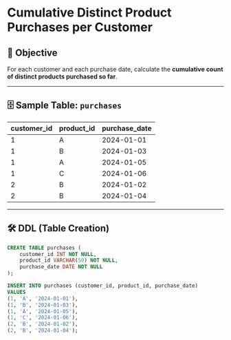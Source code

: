 # Cumulative Distinct Product Purchases per Customer

## 📌 Objective
For each customer and each purchase date, calculate the **cumulative count of distinct products purchased so far**.

---

## 🗄️ Sample Table: `purchases`

| customer_id | product_id | purchase_date |
|-------------|-----------|---------------|
| 1           | A         | 2024-01-01 |
| 1           | B         | 2024-01-03 |
| 1           | A         | 2024-01-05 |
| 1           | C         | 2024-01-06 |
| 2           | B         | 2024-01-02 |
| 2           | B         | 2024-01-04 |

---

## 🛠️ DDL (Table Creation)
```sql
CREATE TABLE purchases (
    customer_id INT NOT NULL,
    product_id VARCHAR(50) NOT NULL,
    purchase_date DATE NOT NULL
);

INSERT INTO purchases (customer_id, product_id, purchase_date)
VALUES
(1, 'A', '2024-01-01'),
(1, 'B', '2024-01-03'),
(1, 'A', '2024-01-05'),
(1, 'C', '2024-01-06'),
(2, 'B', '2024-01-02'),
(2, 'B', '2024-01-04');
